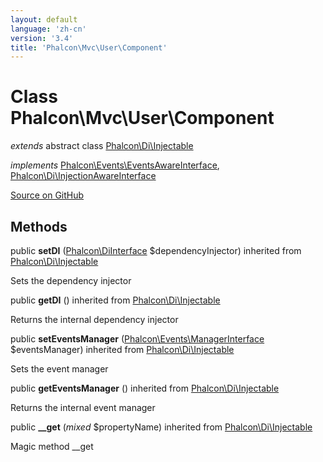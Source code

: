 ```yaml
---
layout: default
language: 'zh-cn'
version: '3.4'
title: 'Phalcon\Mvc\User\Component'
---
```


# Class **Phalcon\Mvc\User\Component**

*extends* abstract class [Phalcon\Di\Injectable](/3.4/en/api/Phalcon_Di_Injectable)

*implements* [Phalcon\Events\EventsAwareInterface](/3.4/en/api/Phalcon_Events_EventsAwareInterface), [Phalcon\Di\InjectionAwareInterface](/3.4/en/api/Phalcon_Di_InjectionAwareInterface)

<a href="https://github.com/phalcon/cphalcon/tree/v3.4.0/phalcon/mvc/user/component.zep" class="btn btn-default btn-sm">Source on GitHub</a>

## Methods

public **setDI** ([Phalcon\DiInterface](/3.4/en/api/Phalcon_DiInterface) $dependencyInjector) inherited from [Phalcon\Di\Injectable](/3.4/en/api/Phalcon_Di_Injectable)

Sets the dependency injector

public **getDI** () inherited from [Phalcon\Di\Injectable](/3.4/en/api/Phalcon_Di_Injectable)

Returns the internal dependency injector

public **setEventsManager** ([Phalcon\Events\ManagerInterface](/3.4/en/api/Phalcon_Events_ManagerInterface) $eventsManager) inherited from [Phalcon\Di\Injectable](/3.4/en/api/Phalcon_Di_Injectable)

Sets the event manager

public **getEventsManager** () inherited from [Phalcon\Di\Injectable](/3.4/en/api/Phalcon_Di_Injectable)

Returns the internal event manager

public **__get** (*mixed* $propertyName) inherited from [Phalcon\Di\Injectable](/3.4/en/api/Phalcon_Di_Injectable)

Magic method __get